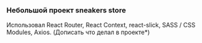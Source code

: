 ### Небольшой проект sneakers store

Использовал React Router, React Context, react-slick, SASS / CSS Modules, Axios. (Дописать что делал в проекте*)

<!-- реализованно загрузка активного трека, пауза\плей, переход на следующий\предыдущий треки, громкость, в работе пременил по возможности ES6+, адаптивность не сделал, использовал немного styled-components, изначально проект делал для учебы.
[Посмотреть](https://spotify-clone-three-alpha.vercel.app/)

- Как работает React
- Как использовать правильно хуки
- Как прокидывать данные в разные компоненты с помощью контекста
- Как взаимодействовать с серверной частью
- Как вёрстку превратить в React-компоненты
- Как правильно называть компоненты, папки
- Как правильно организовывать архитектуру проекта

-->
